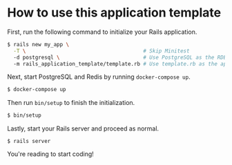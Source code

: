 # How to use this application template

First, run the following command to initialize your Rails application.

```bash
$ rails new my_app \
  -T \                                      # Skip Minitest
  -d postgresql \                           # Use PostgreSQL as the RDBMS
  -m rails_application_template/template.rb # Use template.rb as the application template
```

Next, start PostgreSQL and Redis by running `docker-compose up`.

```bash
$ docker-compose up
```

Then run `bin/setup` to finish the initialization.

```bash
$ bin/setup
```

Lastly, start your Rails server and proceed as normal.

```
$ rails server
```

You're reading to start coding!
